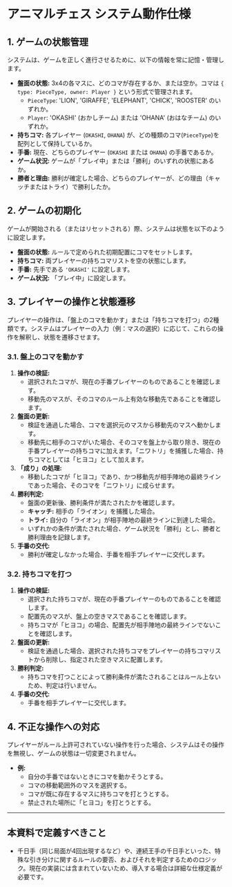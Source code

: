# アニマルチェス システム動作仕様

## 1. ゲームの状態管理
システムは、ゲームを正しく進行させるために、以下の情報を常に記憶・管理します。

- **盤面の状態:** 3x4の各マスに、どのコマが存在するか、または空か。コマは `{ type: PieceType, owner: Player }` という形式で管理されます。
  - `PieceType`: 'LION', 'GIRAFFE', 'ELEPHANT', 'CHICK', 'ROOSTER' のいずれか。
  - `Player`: 'OKASHI' (おかしチーム) または 'OHANA' (おはなチーム) のいずれか。
- **持ちコマ:** 各プレイヤー (`OKASHI`, `OHANA`) が、どの種類のコマ(`PieceType`)を配列として保持しているか。
- **手番:** 現在、どちらのプレイヤー (`OKASHI` または `OHANA`) の手番であるか。
- **ゲーム状況:** ゲームが「プレイ中」または「勝利」のいずれの状態にあるか。
- **勝者と理由:** 勝利が確定した場合、どちらのプレイヤーが、どの理由（キャッチまたはトライ）で勝利したか。

## 2. ゲームの初期化
ゲームが開始される（またはリセットされる）際、システムは状態を以下のように設定します。

- **盤面の状態:** ルールで定められた初期配置にコマをセットします。
- **持ちコマ:** 両プレイヤーの持ちコマリストを空の状態にします。
- **手番:** 先手である `'OKASHI'` に設定します。
- **ゲーム状況:** 「プレイ中」に設定します。

## 3. プレイヤーの操作と状態遷移
プレイヤーの操作は、「盤上のコマを動かす」または「持ちコマを打つ」の2種類です。システムはプレイヤーの入力（例：マスの選択）に応じて、これらの操作を解釈し、状態を遷移させます。

### 3.1. 盤上のコマを動かす
1.  **操作の検証:**
    -   選択されたコマが、現在の手番プレイヤーのものであることを確認します。
    -   移動先のマスが、そのコマのルール上有効な移動先であることを確認します。
2.  **盤面の更新:**
    -   検証を通過した場合、コマを選択元のマスから移動先のマスへ動かします。
    -   移動先に相手のコマがいた場合、そのコマを盤上から取り除き、現在の手番プレイヤーの持ちコマに加えます。「ニワトリ」を捕獲した場合、持ちコマとしては「ヒヨコ」として加えます。
3.  **「成り」の処理:**
    -   移動したコマが「ヒヨコ」であり、かつ移動先が相手陣地の最終ラインであった場合、そのコマを「ニワトリ」に成らせます。
4.  **勝利判定:**
    -   盤面の更新後、勝利条件が満たされたかを確認します。
    -   **キャッチ:** 相手の「ライオン」を捕獲した場合。
    -   **トライ:** 自分の「ライオン」が相手陣地の最終ラインに到達した場合。
    -   いずれかの条件が満たされた場合、ゲーム状況を「勝利」とし、勝者と勝利理由を記録します。
5.  **手番の交代:**
    -   勝利が確定しなかった場合、手番を相手プレイヤーに交代します。

### 3.2. 持ちコマを打つ
1.  **操作の検証:**
    -   選択された持ちコマが、現在の手番プレイヤーのものであることを確認します。
    -   配置先のマスが、盤上の空きマスであることを確認します。
    -   持ちコマが「ヒヨコ」の場合、配置先が相手陣地の最終ラインでないことを確認します。
2.  **盤面の更新:**
    -   検証を通過した場合、選択された持ちコマをプレイヤーの持ちコマリストから削除し、指定された空きマスに配置します。
3.  **勝利判定:**
    -   持ちコマを打つことによって勝利条件が満たされることはルール上ないため、判定は行いません。
4.  **手番の交代:**
    -   手番を相手プレイヤーに交代します。

## 4. 不正な操作への対応
プレイヤーがルール上許可されていない操作を行った場合、システムはその操作を無視し、ゲームの状態は一切変更されません。
- **例:**
  - 自分の手番ではないときにコマを動かそうとする。
  - コマの移動範囲外のマスを選択する。
  - コマが既に存在するマスに持ちコマを打とうとする。
  - 禁止された場所に「ヒヨコ」を打とうとする。

---
## 本資料で定義すべきこと
- 千日手（同じ局面が4回出現するなど）や、連続王手の千日手といった、特殊な引き分けに関するルールの要否、およびそれを判定するためのロジック。現在の実装には含まれていないため、導入する場合は詳細な仕様定義が必要です。